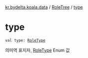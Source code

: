 [kr.bydelta.koala.data](../index.md) / [RoleTree](index.md) / [type](./type.md)

# type

`val type: `[`RoleType`](../../kr.bydelta.koala/-role-type/index.md)

의미역 표지자, [RoleType](../../kr.bydelta.koala/-role-type/index.md) Enum 값

